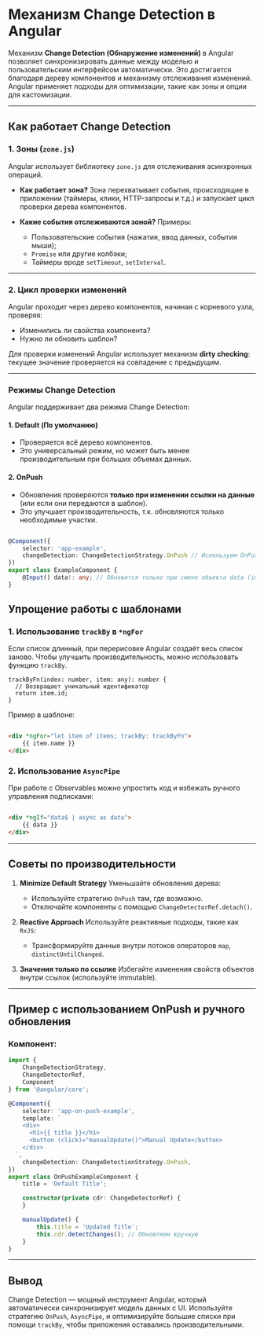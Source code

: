 # Механизм Change Detection в Angular

Механизм **Change Detection (Обнаружение изменений)** в Angular позволяет синхронизировать данные между моделью и
пользовательским интерфейсом автоматически. Это достигается благодаря дереву компонентов и механизму отслеживания
изменений. Angular применяет подходы для оптимизации, такие как зоны и опции для кастомизации.

---

## Как работает Change Detection

### 1. Зоны (`zone.js`)

Angular использует библиотеку `zone.js` для отслеживания асинхронных операций.

- **Как работает зона?**
  Зона перехватывает события, происходящие в приложении (таймеры, клики, HTTP-запросы и т.д.) и запускает цикл проверки
  дерева компонентов.

- **Какие события отслеживаются зоной?**
  Примеры:
    - Пользовательские события (нажатия, ввод данных, события мыши);
    - `Promise` или другие колбэки;
    - Таймеры вроде `setTimeout`, `setInterval`.

---

### 2. Цикл проверки изменений

Angular проходит через дерево компонентов, начиная с корневого узла, проверяя:

- Изменились ли свойства компонента?
- Нужно ли обновить шаблон?

Для проверки изменений Angular использует механизм **dirty checking**: текущее значение проверяется на совпадение с
предыдущим.

---

### Режимы Change Detection

Angular поддерживает два режима Change Detection:

#### 1. Default (По умолчанию)

- Проверяется всё дерево компонентов.
- Это универсальный режим, но может быть менее производительным при больших объемах данных.

#### 2. OnPush

- Обновления проверяются **только при изменении ссылки на данные** (или если они передаются в шаблон).
- Это улучшает производительность, т.к. обновляются только необходимые участки.

```typescript

@Component({
    selector: 'app-example',
    changeDetection: ChangeDetectionStrategy.OnPush // Используем OnPush
})
export class ExampleComponent {
    @Input() data!: any; // Обновится только при смене объекта data (immutable)
}
```

## Упрощение работы с шаблонами

### 1. Использование `trackBy` в `*ngFor`

Если список длинный, при перерисовке Angular создаёт весь список заново. Чтобы улучшить производительность, можно
использовать функцию `trackBy`.

```
trackByFn(index: number, item: any): number {
  // Возвращает уникальный идентификатор
  return item.id;
}
```

Пример в шаблоне:

```html

<div *ngFor="let item of items; trackBy: trackByFn">
    {{ item.name }}
</div>
```

### 2. Использование `AsyncPipe`

При работе с Observables можно упростить код и избежать ручного управления подписками:

```html

<div *ngIf="data$ | async as data">
    {{ data }}
</div>
```

---

## Советы по производительности

1. **Minimize Default Strategy**
   Уменьшайте обновления дерева:
    - Используйте стратегию `OnPush` там, где возможно.
    - Отключайте компоненты с помощью `ChangeDetectorRef.detach()`.

2. **Reactive Approach**
   Используйте реактивные подходы, такие как `RxJS`:
    - Трансформируйте данные внутри потоков операторов `map`, `distinctUntilChanged`.

3. **Значения только по ссылке**
   Избегайте изменения свойств объектов внутри ссылок (используйте immutable).

---

## Пример с использованием OnPush и ручного обновления

### Компонент:

```typescript
import {
    ChangeDetectionStrategy,
    ChangeDetectorRef,
    Component
} from '@angular/core';

@Component({
    selector: 'app-on-push-example',
    template: `
    <div>
      <h1>{{ title }}</h1>
      <button (click)="manualUpdate()">Manual Update</button>
    </div>
  `,
    changeDetection: ChangeDetectionStrategy.OnPush,
})
export class OnPushExampleComponent {
    title = 'Default Title';

    constructor(private cdr: ChangeDetectorRef) {
    }

    manualUpdate() {
        this.title = 'Updated Title';
        this.cdr.detectChanges(); // Обновляем вручную
    }
}
```

---

## Вывод

Change Detection — мощный инструмент Angular, который автоматически синхронизирует модель данных с UI. Используйте
стратегию `OnPush`, `AsyncPipe`, и оптимизируйте большие списки при помощи `trackBy`, чтобы приложения оставались
производительными.